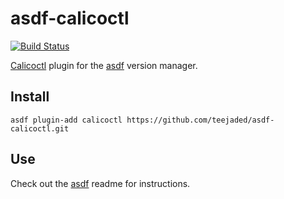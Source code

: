 # asdf-calicoctl

[![Build Status](https://github.com/teejaded/asdf-calicoctl/actions/workflows/test-plugin.yaml/badge.svg)](https://github.com/teejaded/asdf-calicoctl/actions/workflows/test-plugin.yaml)

[Calicoctl](https://github.com/roboll/calicoctl) plugin for the [asdf](https://github.com/asdf-vm/asdf) version manager.

## Install

```
asdf plugin-add calicoctl https://github.com/teejaded/asdf-calicoctl.git
```

## Use

Check out the [asdf](https://github.com/asdf-vm/asdf) readme for instructions.
